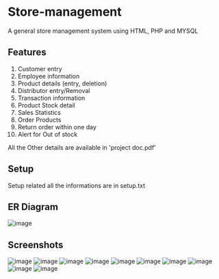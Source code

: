 # Store-management
A general store management system using HTML, PHP and MYSQL

## Features
1. Customer entry
2. Employee information
3. Product details (entry, deletion)
4. Distributor entry/Removal
5. Transaction information
6. Product Stock detail
7. Sales Statistics
8. Order Products
9. Return order within one day
10. Alert for Out of stock

All the Other details are available in 'project doc.pdf'

## Setup
Setup related all the informations are in setup.txt

## ER Diagram
![image](https://user-images.githubusercontent.com/60697956/118930546-80e00d00-b963-11eb-8113-6c604a7f0ea5.png)

## Screenshots
![image](https://user-images.githubusercontent.com/60697956/118929855-ab7d9600-b962-11eb-8e0f-e6cb8ce7929d.png)
![image](https://user-images.githubusercontent.com/60697956/118930049-e4b60600-b962-11eb-8dfa-d83ae60768c1.png)
![image](https://user-images.githubusercontent.com/60697956/118930050-e5e73300-b962-11eb-882c-ca82f680a3c2.png)
![image](https://user-images.githubusercontent.com/60697956/118930054-e5e73300-b962-11eb-86c6-2fa0a586fb95.png)
![image](https://user-images.githubusercontent.com/60697956/118930056-e67fc980-b962-11eb-90c0-ed527d02647c.png)
![image](https://user-images.githubusercontent.com/60697956/118930061-e7186000-b962-11eb-87a5-ce415533047b.png)
![image](https://user-images.githubusercontent.com/60697956/118930062-e7b0f680-b962-11eb-964a-027fdd6eacbf.png)
![image](https://user-images.githubusercontent.com/60697956/118930383-4c6c5100-b963-11eb-8533-423f2c9ed1ff.png)
![image](https://user-images.githubusercontent.com/60697956/118930390-4e361480-b963-11eb-8dd9-09c3eeeb85ff.png)
![image](https://user-images.githubusercontent.com/60697956/118930392-4f674180-b963-11eb-93c4-aa724760905f.png)
